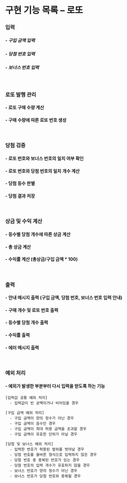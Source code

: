 # 구현 기능 목록 – 로또

### 입력
##### - 구입 금액 입력
##### - 당첨 번호 입력
##### - 보너스 번호 입력

<br>

### 로또 발행 관리
#### - 로또 구매 수량 계산
#### - 구매 수량에 따른 로또 번호 생성

<br>

### 당첨 검증
#### - 로또 번호와 보너스 번호의 일치 여부 확인
#### - 로또 번호와 당첨 번호의 일치 개수 계산
#### - 당첨 등수 판별
#### - 당첨 결과 저장

<br>

### 상금 및 수익 계산
#### - 등수별 당첨 개수에 따른 상금 계산
#### - 총 상금 계산
#### - 수익률 계산 (총상금/구입 금액 * 100)

<br>

### 출력
#### - 안내 메시지 출력 (구입 금액, 당첨 번호, 보너스 번호 입력 안내)
#### - 구매 개수 및 로또 번호 출력
#### - 등수별 당첨 개수 출력
#### - 수익률 출력
#### - 에러 메시지 출력

<br>

### 예외 처리 
#### - 예외가 발생한 부분부터 다시 입력을 받도록 하는 기능 
```
[입력값 공통 예외 처리]
  - 입력값이 빈 공백이거나 비어있을 경우
  
[구입 금액 예외 처리]
  - 구입 금액이 양의 정수가 아닌 경우
  - 구입 금액이 음수인 경우
  - 구입 금액이 최대 허용 금액을 초과할 경우
  - 구입 금액이 유효한 단위가 아닐 경우

[당첨 및 보너스 예외 처리]
  - 입력한 번호가 허용된 범위를 벗어날 경우
  - 당첨 번호를 올바른 형식으로 입력하지 않은 경우
  - 당첨 번호 중 중복된 번호가 있는 경우
  - 당첨 번호의 입력 개수가 유효하지 않을 경우
  - 보너스 번호가 양의 정수가 아닌 경우
  - 보너스 번호가 당첨 번호와 중복될 경우   
```